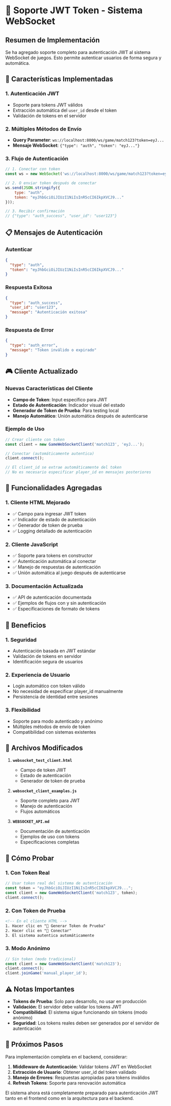 # 🔐 Soporte JWT Token - Sistema WebSocket

## Resumen de Implementación

Se ha agregado soporte completo para autenticación JWT al sistema WebSocket de juegos. Esto permite autenticar usuarios de forma segura y automática.

## 🚀 Características Implementadas

### 1. **Autenticación JWT**
- Soporte para tokens JWT válidos
- Extracción automática del `user_id` desde el token
- Validación de tokens en el servidor

### 2. **Múltiples Métodos de Envío**
- **Query Parameter**: `ws://localhost:8000/ws/game/match123?token=eyJ...`
- **Mensaje WebSocket**: `{"type": "auth", "token": "eyJ..."}`

### 3. **Flujo de Autenticación**
```javascript
// 1. Conectar con token
const ws = new WebSocket('ws://localhost:8000/ws/game/match123?token=eyJ...');

// 2. O enviar token después de conectar
ws.send(JSON.stringify({
    type: "auth",
    token: "eyJhbGciOiJIUzI1NiIsInR5cCI6IkpXVCJ9..."
}));

// 3. Recibir confirmación
// {"type": "auth_success", "user_id": "user123"}
```

## 📋 Mensajes de Autenticación

### Autenticar
```json
{
  "type": "auth",
  "token": "eyJhbGciOiJIUzI1NiIsInR5cCI6IkpXVCJ9..."
}
```

### Respuesta Exitosa
```json
{
  "type": "auth_success",
  "user_id": "user123",
  "message": "Autenticación exitosa"
}
```

### Respuesta de Error
```json
{
  "type": "auth_error",
  "message": "Token inválido o expirado"
}
```

## 🎮 Cliente Actualizado

### Nuevas Características del Cliente
- **Campo de Token**: Input específico para JWT
- **Estado de Autenticación**: Indicador visual del estado
- **Generador de Token de Prueba**: Para testing local
- **Manejo Automático**: Unión automática después de autenticarse

### Ejemplo de Uso
```javascript
// Crear cliente con token
const client = new GameWebSocketClient('match123', 'eyJ...');

// Conectar (automáticamente autentica)
client.connect();

// El client_id se extrae automáticamente del token
// No es necesario especificar player_id en mensajes posteriores
```

## 🔧 Funcionalidades Agregadas

### 1. **Cliente HTML Mejorado**
- ✅ Campo para ingresar JWT token
- ✅ Indicador de estado de autenticación
- ✅ Generador de token de prueba
- ✅ Logging detallado de autenticación

### 2. **Cliente JavaScript**
- ✅ Soporte para tokens en constructor
- ✅ Autenticación automática al conectar
- ✅ Manejo de respuestas de autenticación
- ✅ Unión automática al juego después de autenticarse

### 3. **Documentación Actualizada**
- ✅ API de autenticación documentada
- ✅ Ejemplos de flujos con y sin autenticación
- ✅ Especificaciones de formato de tokens

## 🎯 Beneficios

### 1. **Seguridad**
- Autenticación basada en JWT estándar
- Validación de tokens en servidor
- Identificación segura de usuarios

### 2. **Experiencia de Usuario**
- Login automático con token válido
- No necesidad de especificar player_id manualmente
- Persistencia de identidad entre sesiones

### 3. **Flexibilidad**
- Soporte para modo autenticado y anónimo
- Múltiples métodos de envío de token
- Compatibilidad con sistemas existentes

## 📝 Archivos Modificados

1. **`websocket_test_client.html`**
   - Campo de token JWT
   - Estado de autenticación
   - Generador de token de prueba

2. **`websocket_client_examples.js`**
   - Soporte completo para JWT
   - Manejo de autenticación
   - Flujos automáticos

3. **`WEBSOCKET_API.md`**
   - Documentación de autenticación
   - Ejemplos de uso con tokens
   - Especificaciones completas

## 🚦 Cómo Probar

### 1. **Con Token Real**
```javascript
// Usar token real del sistema de autenticación
const token = "eyJhbGciOiJIUzI1NiIsInR5cCI6IkpXVCJ9...";
const client = new GameWebSocketClient('match123', token);
client.connect();
```

### 2. **Con Token de Prueba**
```html
<!-- En el cliente HTML -->
1. Hacer clic en "🔑 Generar Token de Prueba"
2. Hacer clic en "🔗 Conectar"
3. El sistema autentica automáticamente
```

### 3. **Modo Anónimo**
```javascript
// Sin token (modo tradicional)
const client = new GameWebSocketClient('match123');
client.connect();
client.joinGame('manual_player_id');
```

## ⚠️ Notas Importantes

- **Tokens de Prueba**: Solo para desarrollo, no usar en producción
- **Validación**: El servidor debe validar los tokens JWT
- **Compatibilidad**: El sistema sigue funcionando sin tokens (modo anónimo)
- **Seguridad**: Los tokens reales deben ser generados por el servidor de autenticación

## 🔮 Próximos Pasos

Para implementación completa en el backend, considerar:

1. **Middleware de Autenticación**: Validar tokens JWT en WebSocket
2. **Extracción de Usuario**: Obtener user_id del token validado
3. **Manejo de Errores**: Respuestas apropiadas para tokens inválidos
4. **Refresh Tokens**: Soporte para renovación automática

El sistema ahora está completamente preparado para autenticación JWT tanto en el frontend como en la arquitectura para el backend.
